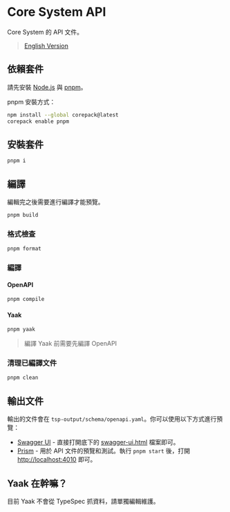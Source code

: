 # Core System API

Core System 的 API 文件。

> [English Version](README.en.md)

## 依賴套件

請先安裝 [Node.js](https://nodejs.org/) 與 [pnpm](https://pnpm.io/)。

pnpm 安裝方式：

```bash
npm install --global corepack@latest
corepack enable pnpm
```

## 安裝套件

```bash
pnpm i
```

## 編譯

編輯完之後需要進行編譯才能預覽。

```bash
pnpm build
```

### 格式檢查

```bash
pnpm format
```

### 編譯

#### OpenAPI

```bash
pnpm compile
```

#### Yaak

```bash
pnpm yaak
```

> 編譯 Yaak 前需要先編譯 OpenAPI

### 清理已編譯文件

```bash
pnpm clean
```

## 輸出文件

輸出的文件會在 `tsp-output/schema/openapi.yaml`。你可以使用以下方式進行預覽：

-   [Swagger UI](https://nycu-sdc.github.io/core-system-api/) - 直接打開底下的 [swagger-ui.html](swagger-ui.html) 檔案即可。
-   [Prism](https://prismjs.com/) - 用於 API 文件的預覽和測試。執行 `pnpm start` 後，打開 <http://localhost:4010> 即可。

## Yaak 在幹嘛？

目前 Yaak 不會從 TypeSpec 抓資料，請單獨編輯維護。
